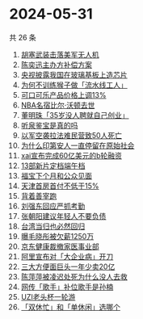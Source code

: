 # 2024-05-31

共 26 条

<!-- BEGIN -->
<!-- 最后更新时间 Fri May 31 2024 22:07:20 GMT+0800 (China Standard Time) -->

1. [胡塞武装击落美军无人机](https://www.zhihu.com/search?q=%E8%83%A1%E5%A1%9E%E6%AD%A6%E8%A3%85%E5%87%BB%E8%90%BD%E7%BE%8E%E5%86%9B%E6%97%A0%E4%BA%BA%E6%9C%BA)
1. [陈奕迅主办方补偿方案](https://www.zhihu.com/search?q=%E9%99%88%E5%A5%95%E8%BF%85%E4%B8%BB%E5%8A%9E%E6%96%B9%E8%A1%A5%E5%81%BF%E6%96%B9%E6%A1%88)
1. [央视披露我国在玻璃基板上造芯片](https://www.zhihu.com/search?q=%E5%A4%AE%E8%A7%86%E6%8A%AB%E9%9C%B2%E6%88%91%E5%9B%BD%E5%9C%A8%E7%8E%BB%E7%92%83%E5%9F%BA%E6%9D%BF%E4%B8%8A%E9%80%A0%E8%8A%AF%E7%89%87)
1. [为何不训练猴子做「流水线工人」](https://www.zhihu.com/search?q=%E4%B8%BA%E4%BD%95%E4%B8%8D%E8%AE%AD%E7%BB%83%E7%8C%B4%E5%AD%90%E5%81%9A%E3%80%8C%E6%B5%81%E6%B0%B4%E7%BA%BF%E5%B7%A5%E4%BA%BA%E3%80%8D)
1. [可口可乐产品价格上调13%](https://www.zhihu.com/search?q=%E5%8F%AF%E5%8F%A3%E5%8F%AF%E4%B9%90%E4%BA%A7%E5%93%81%E4%BB%B7%E6%A0%BC%E4%B8%8A%E8%B0%8313%25)
1. [NBA名宿比尔·沃顿去世](https://www.zhihu.com/search?q=NBA%E5%90%8D%E5%AE%BF%E6%AF%94%E5%B0%94%C2%B7%E6%B2%83%E9%A1%BF%E5%8E%BB%E4%B8%96)
1. [董明珠「35岁没人聘就自己创业」](https://www.zhihu.com/search?q=%E8%91%A3%E6%98%8E%E7%8F%A0%E3%80%8C35%E5%B2%81%E6%B2%A1%E4%BA%BA%E8%81%98%E5%B0%B1%E8%87%AA%E5%B7%B1%E5%88%9B%E4%B8%9A%E3%80%8D)
1. [听泉鉴宝是真的吗](https://www.zhihu.com/search?q=%E5%90%AC%E6%B3%89%E9%89%B4%E5%AE%9D%E6%98%AF%E7%9C%9F%E7%9A%84%E5%90%97)
1. [以军空袭拉法难民营致50人死亡](https://www.zhihu.com/search?q=%E4%BB%A5%E5%86%9B%E7%A9%BA%E8%A2%AD%E6%8B%89%E6%B3%95%E9%9A%BE%E6%B0%91%E8%90%A5%E8%87%B450%E4%BA%BA%E6%AD%BB%E4%BA%A1)
1. [为什么印第安人一直停留在原始社会](https://www.zhihu.com/search?q=%E4%B8%BA%E4%BB%80%E4%B9%88%E5%8D%B0%E7%AC%AC%E5%AE%89%E4%BA%BA%E4%B8%80%E7%9B%B4%E5%81%9C%E7%95%99%E5%9C%A8%E5%8E%9F%E5%A7%8B%E7%A4%BE%E4%BC%9A)
1. [xai宣布完成60亿美元的b轮融资](https://www.zhihu.com/search?q=xai%E5%AE%A3%E5%B8%83%E5%AE%8C%E6%88%9060%E4%BA%BF%E7%BE%8E%E5%85%83%E7%9A%84b%E8%BD%AE%E8%9E%8D%E8%B5%84)
1. [13部新片定档端午档](https://www.zhihu.com/search?q=13%E9%83%A8%E6%96%B0%E7%89%87%E5%AE%9A%E6%A1%A3%E7%AB%AF%E5%8D%88%E6%A1%A3)
1. [福宝下个月和公众见面](https://www.zhihu.com/search?q=%E7%A6%8F%E5%AE%9D%E4%B8%8B%E4%B8%AA%E6%9C%88%E5%92%8C%E5%85%AC%E4%BC%97%E8%A7%81%E9%9D%A2)
1. [天津首房首付不低于15%](https://www.zhihu.com/search?q=%E5%A4%A9%E6%B4%A5%E9%A6%96%E6%88%BF%E9%A6%96%E4%BB%98%E4%B8%8D%E4%BD%8E%E4%BA%8E15%25)
1. [背着善宰跑](https://www.zhihu.com/search?q=%E8%83%8C%E7%9D%80%E5%96%84%E5%AE%B0%E8%B7%91)
1. [刘强东回应严抓考勤](https://www.zhihu.com/search?q=%E5%88%98%E5%BC%BA%E4%B8%9C%E5%9B%9E%E5%BA%94%E4%B8%A5%E6%8A%93%E8%80%83%E5%8B%A4)
1. [张朝阳建议年轻人不要负债](https://www.zhihu.com/search?q=%E5%BC%A0%E6%9C%9D%E9%98%B3%E5%BB%BA%E8%AE%AE%E5%B9%B4%E8%BD%BB%E4%BA%BA%E4%B8%8D%E8%A6%81%E8%B4%9F%E5%80%BA)
1. [台湾当归也必然回归](https://www.zhihu.com/search?q=%E5%8F%B0%E6%B9%BE%E5%BD%93%E5%BD%92%E4%B9%9F%E5%BF%85%E7%84%B6%E5%9B%9E%E5%BD%92)
1. [曝毛晓彤被欠薪1250万](https://www.zhihu.com/search?q=%E6%9B%9D%E6%AF%9B%E6%99%93%E5%BD%A4%E8%A2%AB%E6%AC%A0%E8%96%AA1250%E4%B8%87)
1. [京东健康裁撤家医事业部](https://www.zhihu.com/search?q=%E4%BA%AC%E4%B8%9C%E5%81%A5%E5%BA%B7%E8%A3%81%E6%92%A4%E5%AE%B6%E5%8C%BB%E4%BA%8B%E4%B8%9A%E9%83%A8)
1. [阿里宣布对「大企业病」开刀](https://www.zhihu.com/search?q=%E9%98%BF%E9%87%8C%E5%AE%A3%E5%B8%83%E5%AF%B9%E3%80%8C%E5%A4%A7%E4%BC%81%E4%B8%9A%E7%97%85%E3%80%8D%E5%BC%80%E5%88%80)
1. [三大方便面巨头一年少卖20亿](https://www.zhihu.com/search?q=%E4%B8%89%E5%A4%A7%E6%96%B9%E4%BE%BF%E9%9D%A2%E5%B7%A8%E5%A4%B4%E4%B8%80%E5%B9%B4%E5%B0%91%E5%8D%9620%E4%BA%BF)
1. [陈萍萍被凌迟处死为什么没人去救](https://www.zhihu.com/search?q=%E9%99%88%E8%90%8D%E8%90%8D%E8%A2%AB%E5%87%8C%E8%BF%9F%E5%A4%84%E6%AD%BB%E4%B8%BA%E4%BB%80%E4%B9%88%E6%B2%A1%E4%BA%BA%E5%8E%BB%E6%95%91)
1. [网传「歌手」补位歌手是孙楠](https://www.zhihu.com/search?q=%E7%BD%91%E4%BC%A0%E3%80%8C%E6%AD%8C%E6%89%8B%E3%80%8D%E8%A1%A5%E4%BD%8D%E6%AD%8C%E6%89%8B%E6%98%AF%E5%AD%99%E6%A5%A0)
1. [UZI老头杯一轮游](https://www.zhihu.com/search?q=UZI%E8%80%81%E5%A4%B4%E6%9D%AF%E4%B8%80%E8%BD%AE%E6%B8%B8)
1. [「双休忙」和「单休闲」选哪个](https://www.zhihu.com/search?q=%E3%80%8C%E5%8F%8C%E4%BC%91%E5%BF%99%E3%80%8D%E5%92%8C%E3%80%8C%E5%8D%95%E4%BC%91%E9%97%B2%E3%80%8D%E9%80%89%E5%93%AA%E4%B8%AA)

<!-- END -->
